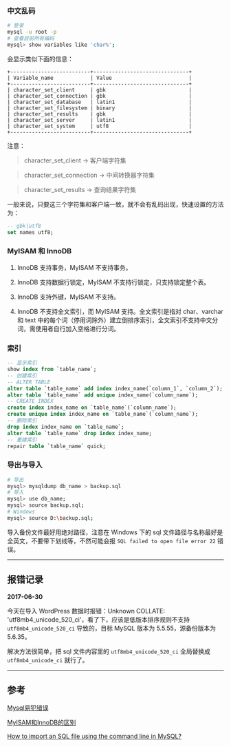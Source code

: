 <!-- title:MySQL 笔记（持续更新） -->
<!-- keywords:MySQL -->

### 中文乱码

```bash
# 登录
mysql -u root -p
# 查看目前所有编码
mysql> show variables like 'char%';
```

会显示类似下面的信息：

```
+--------------------------+-------------------------------+
| Variable_name            | Value                         |
+--------------------------+-------------------------------+
| character_set_client     | gbk                           |
| character_set_connection | gbk                           |
| character_set_database   | latin1                        |
| character_set_filesystem | binary                        |
| character_set_results    | gbk                           |
| character_set_server     | latin1                        |
| character_set_system     | utf8                          |
+--------------------------+-------------------------------+
```

注意：

> character_set_client -> 客户端字符集

> character_set_connection -> 中间转换器字符集

> character_set_results -> 查询结果字符集

一般来说，只要这三个字符集和客户端一致，就不会有乱码出现，快速设置的方法为：

```sql
-- gbk|utf8
set names utf8;
```

### MyISAM 和 InnoDB

1. InnoDB 支持事务，MyISAM 不支持事务。

2. InnoDB 支持数据行锁定，MyISAM 不支持行锁定，只支持锁定整个表。

3. InnoDB 支持外键，MyISAM 不支持。

4. InnoDB 不支持全文索引，而 MyISAM 支持。全文索引是指对 char、varchar 和 text 中的每个词（停用词除外）建立倒排序索引，全文索引不支持中文分词，需使用者自行加入空格进行分词。

### 索引

```sql
-- 显示索引
show index from `table_name`;
-- 创建索引
-- ALTER TABLE
alter table `table_name` add index index_name(`column_1`, `column_2`);
alter table `table_name` add unique index_name(`column_name`);
-- CREATE INDEX
create index index_name on `table_name`(`column_name`);
create unique index index_name on `table_name`(`column_name`);
-- 删除索引
drop index index_name on `table_name`;
alter table `table_name` drop index index_name;
-- 重建索引
repair table `table_name` quick;
```

### 导出与导入

```bash
# 导出
mysql> mysqldump db_name > backup.sql
# 导入
mysql> use db_name;
mysql> source backup.sql;
# Windows
mysql> source D:\backup.sql;
```

导入备份文件最好用绝对路径，注意在 Windows 下的 sql 文件路径与名称最好是全英文，不要带下划线等，不然可能会报 `SQL failed to open file error 22` 错误。

---

## 报错记录

**2017-06-30**

今天在导入 WordPress 数据时报错：Unknown COLLATE: 'utf8mb4_unicode_520_ci'，看了下，应该是低版本排序规则不支持 `utf8mb4_unicode_520_ci` 导致的，目标 MySQL 版本为 5.5.55，源备份版本为 5.6.35。

解决方法很简单，把 sql 文件内容里的 `utf8mb4_unicode_520_ci` 全局替换成 `utf8mb4_unicode_ci` 就行了。

---

## 参考

[Mysql易犯错误](https://2b.dog/post/5)

[MyISAM和InnoDB的区别](https://www.cnblogs.com/lyl2016/p/5797519.html)

[How to import an SQL file using the command line in MySQL?](https://stackoverflow.com/questions/17666249/how-to-import-an-sql-file-using-the-command-line-in-mysql)
